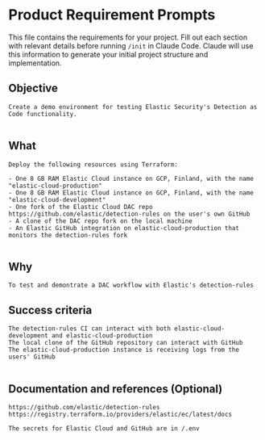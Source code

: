 # Product Requirement Prompts

This file contains the requirements for your project. Fill out each section with relevant details before running `/init` in Claude Code. Claude will use this information to generate your initial project structure and implementation.

## Objective

```
Create a demo environment for testing Elastic Security's Detection as Code functionality.


```

## What

```
Deploy the following resources using Terraform:

- One 8 GB RAM Elastic Cloud instance on GCP, Finland, with the name "elastic-cloud-production"
- One 8 GB RAM Elastic Cloud instance on GCP, Finland, with the name "elastic-cloud-development"
- One fork of the Elastic Cloud DAC repo https://github.com/elastic/detection-rules on the user's own GitHub 
- A clone of the DAC repo fork on the local machine 
- An Elastic GitHub integration on elastic-cloud-production that monitors the detection-rules fork


```

## Why

```
To test and demontrate a DAC workflow with Elastic's detection-rules

```

## Success criteria

```
The detection-rules CI can interact with both elastic-cloud-development and elastic-cloud-production
The local clone of the GitHub repository can interact with GitHub
The elastic-cloud-production instance is receiving logs from the users' GitHub


```

## Documentation and references (Optional)

```
https://github.com/elastic/detection-rules
https://registry.terraform.io/providers/elastic/ec/latest/docs

The secrets for Elastic Cloud and GitHub are in /.env



```
